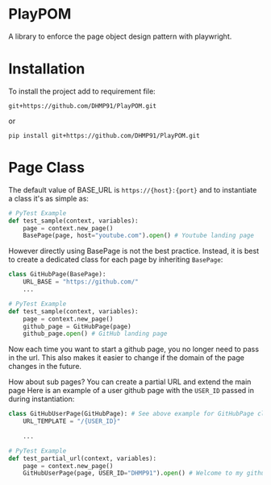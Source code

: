 # PlayPOM
A library to enforce the page object design pattern with playwright. 


# Installation
To install the project add to requirement file:
````
git+https://github.com/DHMP91/PlayPOM.git
````
or
````
pip install git+https://github.com/DHMP91/PlayPOM.git
````


# Page Class
The default value of BASE_URL is `https://{host}:{port}` and to
instantiate a class it's as simple as:
```python
# PyTest Example
def test_sample(context, variables):
    page = context.new_page()
    BasePage(page, host="youtube.com").open() # Youtube landing page
```

However directly using BasePage is not the best practice. 
Instead, it is best to create a dedicated class for each page by inheriting `BasePage`:
```python
class GitHubPage(BasePage):
    URL_BASE = "https://github.com/"
    ...
```
```python  
# PyTest Example
def test_sample(context, variables):
    page = context.new_page()
    github_page = GitHubPage(page)
    github_page.open() # GitHub landing page
```
Now each time you want to start a github page, you no longer need to pass in the url.
This also makes it easier to change if the domain of the page changes in the future.


How about sub pages? You can create a partial URL and extend the main page
Here is an example of a user github page with the `USER_ID` passed in during instantiation:

```python
class GitHubUserPage(GitHubPage): # See above example for GitHubPage class
    URL_TEMPLATE = "/{USER_ID}"
    
    ...
```

```python
# PyTest Example
def test_partial_url(context, variables):
    page = context.new_page()
    GitHubUserPage(page, USER_ID="DHMP91").open() # Welcome to my github page!
```
